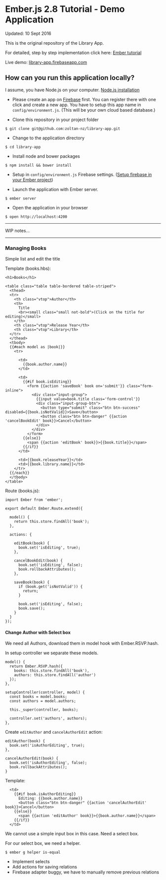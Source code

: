 # Ember.js 2.8 Tutorial - Demo Application

Updated: 10 Sept 2016

This is the original repository of the Library App.
 
For detailed, step by step implementation click here: [Ember tutorial](http://yoember.com)

Live demo: [library-app.firebaseapp.com](https://library-app.firebaseapp.com/)

## How can you run this application locally?

I assume, you have Node.js on your computer. [Node.js installation](http://yoember.com/nodejs/the-best-way-to-install-node-js/)

* Please create an app on [Firebase](http://www.firebase.com) first. You can register there with one click and create a new app. You have to setup this app name in `config/environment.js`. (This will be your own cloud based database.)
 
* Clone this repository in your project folder
```
$ git clone git@github.com:zoltan-nz/library-app.git
```
* Change to the application directory
```
$ cd library-app
```
* Install node and bower packages
```
$ npm install && bower install
```
* Setup in `config/environment.js` Firebase settings. ([Setup firebase in your Ember project](http://yoember.com/#setup-a-server-on-firebase))

* Launch the application with Ember server.
```
$ ember server
```
* Open the application in your browser
```
$ open http://localhost:4200
```
---

WIP notes...

---

### Managing Books

Simple list and edit the title

Template (books.hbs):

```
<h1>Books</h1>

<table class="table table-bordered table-striped">
  <thead>
  <tr>
    <th class="vtop">Author</th>
    <th>
      Title
      <br><small class="small not-bold">(Click on the title for editing)</small>
    </th>
    <th class="vtop">Release Year</th>
    <th class="vtop">Library</th>
  </tr>
  </thead>
  <tbody>
  {{#each model as |book|}}
    <tr>

      <td>
        {{book.author.name}}
      </td>

      <td>
        {{#if book.isEditing}}
          <form {{action 'saveBook' book on='submit'}} class="form-inline">
            <div class="input-group">
              {{input value=book.title class='form-control'}}
              <div class="input-group-btn">
                <button type="submit" class="btn btn-success" disabled={{book.isNotValid}}>Save</button>
                <button class="btn btn-danger" {{action 'cancelBookEdit' book}}>Cancel</button>
              </div>
            </div>
          </form>
        {{else}}
          <span {{action 'editBook' book}}>{{book.title}}</span>
        {{/if}}
      </td>

      <td>{{book.releaseYear}}</td>
      <td>{{book.library.name}}</td>
    </tr>
  {{/each}}
  </tbody>
</table>
```

Route (books.js):

```
import Ember from 'ember';

export default Ember.Route.extend({

  model() {
    return this.store.findAll('book');
  },

  actions: {

    editBook(book) {
      book.set('isEditing', true);
    },

    cancelBookEdit(book) {
      book.set('isEditing', false);
      book.rollbackAttributes();
    },

    saveBook(book) {
      if (book.get('isNotValid')) {
        return;
      }

      book.set('isEditing', false);
      book.save();
    }
  }
});
```

#### Change Author with Select box

We need all Authors, download them in model hook with Ember.RSVP.hash.

In setup controller we separate these models.

    model() {
      return Ember.RSVP.hash({
        books: this.store.findAll('book'),
        authors: this.store.findAll('author')
      });
    },
  
    setupController(controller, model) {
      const books = model.books;
      const authors = model.authors;
  
      this._super(controller, books);
  
      controller.set('authors', authors);
    },

Create `editAuthor` and `cancelAuthorEdit` action:
 

    editAuthor(book) {
      book.set('isAuthorEditing', true);
    },
    
    cancelAuthorEdit(book) {
      book.set('isAuthorEditing', false);
      book.rollbackAttributes();
    }
    
Template:

      <td>
        {{#if book.isAuthorEditing}}
          Editing: {{book.author.name}}
          <button class="btn btn-danger" {{action 'cancelAuthorEdit' book}}>Cancel</button>
        {{else}}
          <span {{action 'editAuthor' book}}>{{book.author.name}}</span>
        {{/if}}
      </td>

We cannot use a simple input box in this case. Need a select box.

For our select box, we need a helper.

    $ ember g helper is-equal
    

* Implement selects
* Add actions for saving relations
* Firebase adapter buggy, we have to manually remove previous relations
